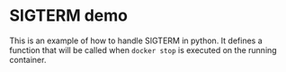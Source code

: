 # SIGTERM demo

This is an example of how to handle SIGTERM in python. It defines a function that will be called when `docker stop` is executed on the running container.
